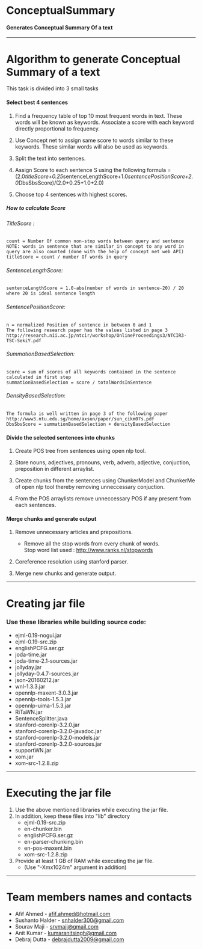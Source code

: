 # ConceptualSummary
#### Generates Conceptual Summary Of a text
---

# Algorithm to generate Conceptual Summary of a text

This task is divided into 3 small tasks

#### Select best 4 sentences

1. Find a frequency table of top 10 most frequent words in text. These words will be known as keywords. Associate a score with each keyword directly proportional to frequency.

2. Use Concept net to assign same score to words similar to these keywords. These similar words will also be used as keywords.

3. Split the text into sentences.

4. Assign Score to each sentence S using the following formula = (2.0*titleScore+0.25*sentenceLengthScore+1.0*sentencePositionScore+2.0*DbsSbsScore)/(2.0+0.25+1.0+2.0)

5. Choose top 4 sentences with highest scores.

##### How to calculate Score

###### TitleScore :
~~~~~~~~~~~~~~~~~~~~~~~~~~~~~~~~~~~~~~~~~~~~~~
count = Number Of common non-stop words between query and sentence  
NOTE: words in sentence that are similar in concept to any word in query are also counted (done with the help of concept net web API)  
titleScore = count / number Of words in query  
~~~~~~~~~~~~~~~~~~~~~~~~~~~~~~~~~~~~~~~~~~~~~~

###### SentenceLengthScore:
~~~~~~~~~~~~~~~~~~~~~~~~~~~~~~~~~~~~~~~~~~~~~~
sentenceLengthScore = 1.0-abs(number of words in sentence-20) / 20  
where 20 is ideal sentence length
~~~~~~~~~~~~~~~~~~~~~~~~~~~~~~~~~~~~~~~~~~~~~~

###### SentencePositionScore:
~~~~~~~~~~~~~~~~~~~~~~~~~~~~~~~~~~~~~~~~~~~~~~
n = normalized Position of sentence in between 0 and 1  
The following research paper has the values listed in page 3  
http://research.nii.ac.jp/ntcir/workshop/OnlineProceedings3/NTCIR3-TSC-SekiY.pdf  
~~~~~~~~~~~~~~~~~~~~~~~~~~~~~~~~~~~~~~~~~~~~~~

###### SummationBasedSelection:
~~~~~~~~~~~~~~~~~~~~~~~~~~~~~~~~~~~~~~~~~~~~~~
score = sum of scores of all keywords contained in the sentence calculated in first step  
summationBasedSelection = score / totalWordsInSentence
~~~~~~~~~~~~~~~~~~~~~~~~~~~~~~~~~~~~~~~~~~~~~~

###### DensityBasedSelection:
~~~~~~~~~~~~~~~~~~~~~~~~~~~~~~~~~~~~~~~~~~~~~~
The formula is well written in page 3 of the following paper  
http://www3.ntu.edu.sg/home/axsun/paper/sun_cikm07s.pdf  
DbsSbsScore = summationBasedSelection + densityBasedSelection  
~~~~~~~~~~~~~~~~~~~~~~~~~~~~~~~~~~~~~~~~~~~~~~

#### Divide the selected sentences into chunks

1. Create POS tree from sentences using open nlp tool.

2. Store nouns, adjectives, pronouns, verb, adverb, adjective, conjuction, preposition in different arraylist.

3. Create chunks from the sentences using ChunkerModel and ChunkerMe of open nlp tool thereby removing unneccessary conjuction.

4. From the POS arraylists remove unneccessary POS if any present from each sentences.

#### Merge chunks and generate output

1. Remove unnecessary articles and prepositions.
	* Remove all the stop words from every chunk of words.  
	Stop word list used : http://www.ranks.nl/stopwords

2. Coreference resolution using stanford parser.

3. Merge new chunks and generate output.

---

# Creating jar file

### Use these libraries while building source code:

* ejml-0.19-nogui.jar
* ejml-0.19-src.zip
* englishPCFG.ser.gz
* joda-time.jar
* joda-time-2.1-sources.jar
* jollyday.jar
* jollyday-0.4.7-sources.jar
* json-20160212.jar
* wnl-1.3.3.jar
* opennlp-maxent-3.0.3.jar
* opennlp-tools-1.5.3.jar
* opennlp-uima-1.5.3.jar
* RiTaWN.jar
* SentenceSplitter.java
* stanford-corenlp-3.2.0.jar
* stanford-corenlp-3.2.0-javadoc.jar
* stanford-corenlp-3.2.0-models.jar
* stanford-corenlp-3.2.0-sources.jar
* supportWN.jar
* xom.jar
* xom-src-1.2.8.zip


---

# Executing the jar file

1. Use the above mentioned libraries while executing the jar file.
2. In addition, keep these files into "lib" directory
	* ejml-0.19-src.zip
	* en-chunker.bin
	* englishPCFG.ser.gz
	* en-parser-chunking.bin
	* en-pos-maxent.bin
	* xom-src-1.2.8.zip
3. Provide at least 1 GB of RAM while executing the jar file.
	* (Use "-Xmx1024m" argument in addition)


---

# Team members names and contacts

* Afif Ahmed - afif.ahmed@hotmail.com
* Sushanto Halder - snhalder300@gmail.com
* Sourav Maji - srvmaji@gmail.com
* Anit Kumar - kumaranitsingh@gmail.com
* Debraj Dutta - debrajdutta2009@gmail.com
